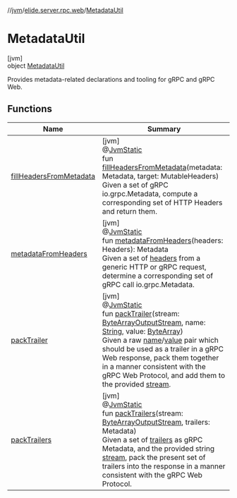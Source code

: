 //[jvm](../../../index.md)/[elide.server.rpc.web](../index.md)/[MetadataUtil](index.md)

# MetadataUtil

[jvm]\
object [MetadataUtil](index.md)

Provides metadata-related declarations and tooling for gRPC and gRPC Web.

## Functions

| Name | Summary |
|---|---|
| [fillHeadersFromMetadata](fill-headers-from-metadata.md) | [jvm]<br>@[JvmStatic](https://kotlinlang.org/api/latest/jvm/stdlib/kotlin.jvm/-jvm-static/index.html)<br>fun [fillHeadersFromMetadata](fill-headers-from-metadata.md)(metadata: Metadata, target: MutableHeaders)<br>Given a set of gRPC io.grpc.Metadata, compute a corresponding set of HTTP Headers and return them. |
| [metadataFromHeaders](metadata-from-headers.md) | [jvm]<br>@[JvmStatic](https://kotlinlang.org/api/latest/jvm/stdlib/kotlin.jvm/-jvm-static/index.html)<br>fun [metadataFromHeaders](metadata-from-headers.md)(headers: Headers): Metadata<br>Given a set of [headers](metadata-from-headers.md) from a generic HTTP or gRPC request, determine a corresponding set of gRPC call io.grpc.Metadata. |
| [packTrailer](pack-trailer.md) | [jvm]<br>@[JvmStatic](https://kotlinlang.org/api/latest/jvm/stdlib/kotlin.jvm/-jvm-static/index.html)<br>fun [packTrailer](pack-trailer.md)(stream: [ByteArrayOutputStream](https://docs.oracle.com/javase/8/docs/api/java/io/ByteArrayOutputStream.html), name: [String](https://kotlinlang.org/api/latest/jvm/stdlib/kotlin/-string/index.html), value: [ByteArray](https://kotlinlang.org/api/latest/jvm/stdlib/kotlin/-byte-array/index.html))<br>Given a raw [name](pack-trailer.md)/[value](pack-trailer.md) pair which should be used as a trailer in a gRPC Web response, pack them together in a manner consistent with the gRPC Web Protocol, and add them to the provided [stream](pack-trailer.md). |
| [packTrailers](pack-trailers.md) | [jvm]<br>@[JvmStatic](https://kotlinlang.org/api/latest/jvm/stdlib/kotlin.jvm/-jvm-static/index.html)<br>fun [packTrailers](pack-trailers.md)(stream: [ByteArrayOutputStream](https://docs.oracle.com/javase/8/docs/api/java/io/ByteArrayOutputStream.html), trailers: Metadata)<br>Given a set of [trailers](pack-trailers.md) as gRPC Metadata, and the provided string [stream](pack-trailers.md), pack the present set of trailers into the response in a manner consistent with the gRPC Web Protocol. |
